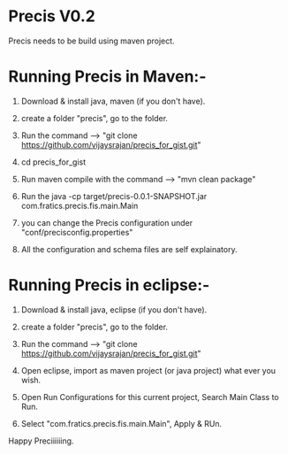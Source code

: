 Precis V0.2
===========

Precis needs to be build using maven project.

Running Precis in Maven:-
=========================

1) Download & install java, maven (if you don't have).

2) create a folder "precis", go to the folder.

3) Run the command --> "git clone https://github.com/vijaysrajan/precis_for_gist.git"

4) cd precis_for_gist

5) Run maven compile with the command --> "mvn clean package"

6) Run the java -cp target/precis-0.0.1-SNAPSHOT.jar com.fratics.precis.fis.main.Main

7) you can change the Precis configuration under "conf/precisconfig.properties"

8) All the configuration and schema files are self explainatory.

Running Precis in eclipse:-
===========================

1) Download & install java, eclipse (if you don't have).

2) create a folder "precis", go to the folder.

3) Run the command --> "git clone https://github.com/vijaysrajan/precis_for_gist.git"

4) Open eclipse, import as maven project (or java project) what ever you wish.

5) Open Run Configurations for this current project, Search Main Class to Run.

6) Select "com.fratics.precis.fis.main.Main", Apply & RUn.

Happy Preciiiiiing.